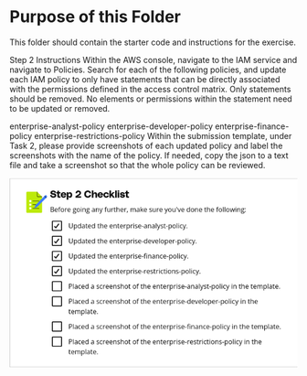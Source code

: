 # Purpose of this Folder

This folder should contain the starter code and instructions for the exercise.

Step 2 Instructions
Within the AWS console, navigate to the IAM service and navigate to Policies. Search for each of the following policies, and update each IAM policy to only have statements that can be directly associated with the permissions defined in the access control matrix. Only statements should be removed. No elements or permissions within the statement need to be updated or removed.

enterprise-analyst-policy
enterprise-developer-policy
enterprise-finance-policy
enterprise-restrictions-policy
Within the submission template, under Task 2, please provide screenshots of each updated policy and label the screenshots with the name of the policy. If needed, copy the json to a text file and take a screenshot so that the whole policy can be reviewed.

![alt text](image.png)